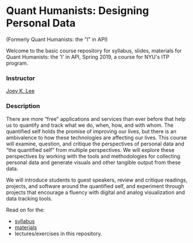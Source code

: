 # Quant Humanists: Designing Personal Data
(Formerly Quant Humanists: the "I" in API)

Welcome to the basic course repository for syllabus, slides, materials for Quant Humanists: the 'I' in API, Spring 2019, a course for NYU's ITP program.

### Instructor

[Joey K. Lee](www.jk-lee.com)

### Description

There are more “free” applications and services than ever before that help us to quantify and track what we do, when, how, and with whom. The quantified self holds the promise of improving our lives, but there is an ambivalence to how these technologies are affecting our lives. This course will examine, question, and critique the perspectives of personal data and “the quantified self” from multiple perspectives. We will explore these perspectives by working with the tools and methodologies for collecting personal data and generate visuals and other tangible output from these data. 

We will introduce students to guest speakers, review and critique readings, projects, and software around the quantified self, and experiment through projects that encourage a fluency with digital and analog visualization and data tracking tools.

Read on for the:
- [syllabus](SYLLABUS.md)
- [materials](MATERIALS.md)
- lectures/exercises in this repository.

